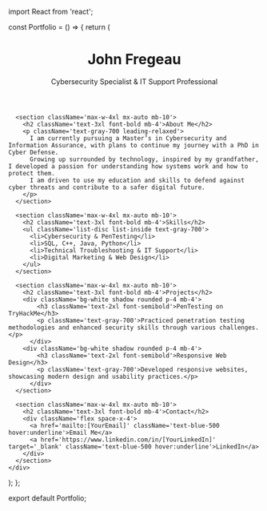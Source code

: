 import React from 'react';


const Portfolio = () => {
  return (
    <div className='min-h-screen bg-gray-100 p-4'>
      <header className='text-center py-10'>
        <h1 className='text-4xl font-bold mb-2'>John Fregeau</h1>
        <p className='text-lg text-gray-600'>Cybersecurity Specialist & IT Support Professional</p>
      </header>

      <section className='max-w-4xl mx-auto mb-10'>
        <h2 className='text-3xl font-bold mb-4'>About Me</h2>
        <p className='text-gray-700 leading-relaxed'>
          I am currently pursuing a Master’s in Cybersecurity and Information Assurance, with plans to continue my journey with a PhD in Cyber Defense. 
          Growing up surrounded by technology, inspired by my grandfather, I developed a passion for understanding how systems work and how to protect them. 
          I am driven to use my education and skills to defend against cyber threats and contribute to a safer digital future.
        </p>
      </section>

      <section className='max-w-4xl mx-auto mb-10'>
        <h2 className='text-3xl font-bold mb-4'>Skills</h2>
        <ul className='list-disc list-inside text-gray-700'>
          <li>Cybersecurity & PenTesting</li>
          <li>SQL, C++, Java, Python</li>
          <li>Technical Troubleshooting & IT Support</li>
          <li>Digital Marketing & Web Design</li>
        </ul>
      </section>

      <section className='max-w-4xl mx-auto mb-10'>
        <h2 className='text-3xl font-bold mb-4'>Projects</h2>
        <div className='bg-white shadow rounded p-4 mb-4'>
            <h3 className='text-2xl font-semibold'>PenTesting on TryHackMe</h3>
            <p className='text-gray-700'>Practiced penetration testing methodologies and enhanced security skills through various challenges.</p>
          </div>
        <div className='bg-white shadow rounded p-4 mb-4'>
            <h3 className='text-2xl font-semibold'>Responsive Web Design</h3>
            <p className='text-gray-700'>Developed responsive websites, showcasing modern design and usability practices.</p>
          </div>
      </section>

      <section className='max-w-4xl mx-auto mb-10'>
        <h2 className='text-3xl font-bold mb-4'>Contact</h2>
        <div className='flex space-x-4'>
          <a href='mailto:[YourEmail]' className='text-blue-500 hover:underline'>Email Me</a>
          <a href='https://www.linkedin.com/in/[YourLinkedIn]' target='_blank' className='text-blue-500 hover:underline'>LinkedIn</a>
        </div>
      </section>
    </div>
  );
};

export default Portfolio;
